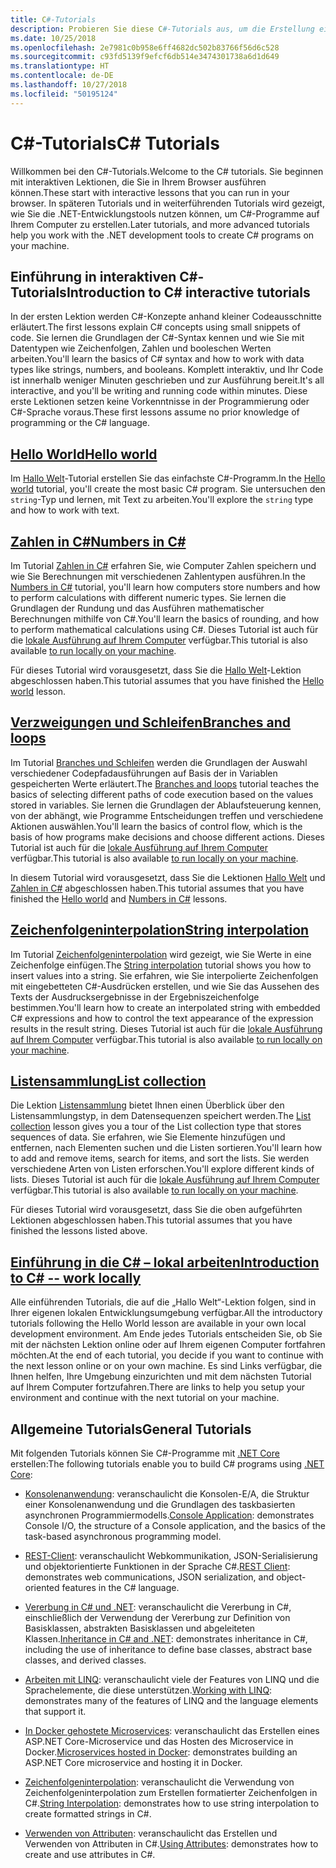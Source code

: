 ```yaml
---
title: C#-Tutorials
description: Probieren Sie diese C#-Tutorials aus, um die Erstellung eines C#-Programms und die C#-Sprachfeatures zu erlernen.
ms.date: 10/25/2018
ms.openlocfilehash: 2e7981c0b958e6ff4682dc502b83766f56d6c528
ms.sourcegitcommit: c93fd5139f9efcf6db514e3474301738a6d1d649
ms.translationtype: HT
ms.contentlocale: de-DE
ms.lasthandoff: 10/27/2018
ms.locfileid: "50195124"
---
```

# <a name="c-tutorials"></a><span data-ttu-id="6e67f-103">C#-Tutorials</span><span class="sxs-lookup"><span data-stu-id="6e67f-103">C# Tutorials</span></span>

<span data-ttu-id="6e67f-104">Willkommen bei den C#-Tutorials.</span><span class="sxs-lookup"><span data-stu-id="6e67f-104">Welcome to the C# tutorials.</span></span> <span data-ttu-id="6e67f-105">Sie beginnen mit interaktiven Lektionen, die Sie in Ihrem Browser ausführen können.</span><span class="sxs-lookup"><span data-stu-id="6e67f-105">These start with interactive lessons that you can run in your browser.</span></span> <span data-ttu-id="6e67f-106">In späteren Tutorials und in weiterführenden Tutorials wird gezeigt, wie Sie die .NET-Entwicklungstools nutzen können, um C#-Programme auf Ihrem Computer zu erstellen.</span><span class="sxs-lookup"><span data-stu-id="6e67f-106">Later tutorials, and more advanced tutorials help you work with the .NET development tools to create C# programs on your machine.</span></span>

## <a name="introduction-to-c-interactive-tutorials"></a><span data-ttu-id="6e67f-107">Einführung in interaktiven C#-Tutorials</span><span class="sxs-lookup"><span data-stu-id="6e67f-107">Introduction to C# interactive tutorials</span></span> #

<span data-ttu-id="6e67f-108">In der ersten Lektion werden C#-Konzepte anhand kleiner Codeausschnitte erläutert.</span><span class="sxs-lookup"><span data-stu-id="6e67f-108">The first lessons explain C# concepts using small snippets of code.</span></span> <span data-ttu-id="6e67f-109">Sie lernen die Grundlagen der C#-Syntax kennen und wie Sie mit Datentypen wie Zeichenfolgen, Zahlen und booleschen Werten arbeiten.</span><span class="sxs-lookup"><span data-stu-id="6e67f-109">You'll learn the basics of C# syntax and how to work with data types like strings, numbers, and booleans.</span></span> <span data-ttu-id="6e67f-110">Komplett interaktiv, und Ihr Code ist innerhalb weniger Minuten geschrieben und zur Ausführung bereit.</span><span class="sxs-lookup"><span data-stu-id="6e67f-110">It's all interactive, and you'll be writing and running code within minutes.</span></span> <span data-ttu-id="6e67f-111">Diese erste Lektionen setzen keine Vorkenntnisse in der Programmierung oder C#-Sprache voraus.</span><span class="sxs-lookup"><span data-stu-id="6e67f-111">These first lessons assume no prior knowledge of programming or the C# language.</span></span>

## <a name="hello-worldintro-to-csharphello-worldyml"></a>[<span data-ttu-id="6e67f-112">Hello World</span><span class="sxs-lookup"><span data-stu-id="6e67f-112">Hello world</span></span>](intro-to-csharp/hello-world.yml)

<span data-ttu-id="6e67f-113">Im [Hallo Welt](intro-to-csharp/hello-world.yml)-Tutorial erstellen Sie das einfachste C#-Programm.</span><span class="sxs-lookup"><span data-stu-id="6e67f-113">In the [Hello world](intro-to-csharp/hello-world.yml) tutorial, you'll create the most basic C# program.</span></span> <span data-ttu-id="6e67f-114">Sie untersuchen den `string`-Typ und lernen, mit Text zu arbeiten.</span><span class="sxs-lookup"><span data-stu-id="6e67f-114">You'll explore the `string` type and how to work with text.</span></span>

## <a name="numbers-in-cintro-to-csharpnumbers-in-csharpyml"></a>[<span data-ttu-id="6e67f-115">Zahlen in C#</span><span class="sxs-lookup"><span data-stu-id="6e67f-115">Numbers in C#</span></span>](intro-to-csharp/numbers-in-csharp.yml)

<span data-ttu-id="6e67f-116">Im Tutorial [Zahlen in C#](intro-to-csharp/numbers-in-csharp.yml) erfahren Sie, wie Computer Zahlen speichern und wie Sie Berechnungen mit verschiedenen Zahlentypen ausführen.</span><span class="sxs-lookup"><span data-stu-id="6e67f-116">In the [Numbers in C#](intro-to-csharp/numbers-in-csharp.yml) tutorial, you'll learn how computers store numbers and how to perform calculations with different numeric types.</span></span> <span data-ttu-id="6e67f-117">Sie lernen die Grundlagen der Rundung und das Ausführen mathematischer Berechnungen mithilfe von C#.</span><span class="sxs-lookup"><span data-stu-id="6e67f-117">You'll learn the basics of rounding, and how to perform mathematical calculations using C#.</span></span> <span data-ttu-id="6e67f-118">Dieses Tutorial ist auch für die [lokale Ausführung auf Ihrem Computer](intro-to-csharp/numbers-in-csharp-local.md) verfügbar.</span><span class="sxs-lookup"><span data-stu-id="6e67f-118">This tutorial is also available [to run locally on your machine](intro-to-csharp/numbers-in-csharp-local.md).</span></span>

<span data-ttu-id="6e67f-119">Für dieses Tutorial wird vorausgesetzt, dass Sie die [Hallo Welt](intro-to-csharp/hello-world.yml)-Lektion abgeschlossen haben.</span><span class="sxs-lookup"><span data-stu-id="6e67f-119">This tutorial assumes that you have finished the [Hello world](intro-to-csharp/hello-world.yml) lesson.</span></span>

## <a name="branches-and-loopsintro-to-csharpbranches-and-loopsyml"></a>[<span data-ttu-id="6e67f-120">Verzweigungen und Schleifen</span><span class="sxs-lookup"><span data-stu-id="6e67f-120">Branches and loops</span></span>](intro-to-csharp/branches-and-loops.yml)

<span data-ttu-id="6e67f-121">Im Tutorial [Branches und Schleifen](intro-to-csharp/branches-and-loops.yml) werden die Grundlagen der Auswahl verschiedener Codepfadausführungen auf Basis der in Variablen gespeicherten Werte erläutert.</span><span class="sxs-lookup"><span data-stu-id="6e67f-121">The [Branches and loops](intro-to-csharp/branches-and-loops.yml) tutorial teaches the basics of selecting different paths of code execution based on the values stored in variables.</span></span> <span data-ttu-id="6e67f-122">Sie lernen die Grundlagen der Ablaufsteuerung kennen, von der abhängt, wie Programme Entscheidungen treffen und verschiedene Aktionen auswählen.</span><span class="sxs-lookup"><span data-stu-id="6e67f-122">You'll learn the basics of control flow, which is the basis of how programs make decisions and choose different actions.</span></span> <span data-ttu-id="6e67f-123">Dieses Tutorial ist auch für die [lokale Ausführung auf Ihrem Computer](intro-to-csharp/branches-and-loops-local.md) verfügbar.</span><span class="sxs-lookup"><span data-stu-id="6e67f-123">This tutorial is also available [to run locally on your machine](intro-to-csharp/branches-and-loops-local.md).</span></span>

<span data-ttu-id="6e67f-124">In diesem Tutorial wird vorausgesetzt, dass Sie die Lektionen [Hallo Welt](intro-to-csharp/hello-world.yml) und [Zahlen in C#](intro-to-csharp/numbers-in-csharp.yml) abgeschlossen haben.</span><span class="sxs-lookup"><span data-stu-id="6e67f-124">This tutorial assumes that you have finished the [Hello world](intro-to-csharp/hello-world.yml) and [Numbers in C#](intro-to-csharp/numbers-in-csharp.yml) lessons.</span></span>

## <a name="string-interpolationintro-to-csharpinterpolated-stringsyml"></a>[<span data-ttu-id="6e67f-125">Zeichenfolgeninterpolation</span><span class="sxs-lookup"><span data-stu-id="6e67f-125">String interpolation</span></span>](intro-to-csharp/interpolated-strings.yml)

<span data-ttu-id="6e67f-126">Im Tutorial [Zeichenfolgeninterpolation](intro-to-csharp/interpolated-strings.yml) wird gezeigt, wie Sie Werte in eine Zeichenfolge einfügen.</span><span class="sxs-lookup"><span data-stu-id="6e67f-126">The [String interpolation](intro-to-csharp/interpolated-strings.yml) tutorial shows you how to insert values into a string.</span></span> <span data-ttu-id="6e67f-127">Sie erfahren, wie Sie interpolierte Zeichenfolgen mit eingebetteten C#-Ausdrücken erstellen, und wie Sie das Aussehen des Texts der Ausdrucksergebnisse in der Ergebniszeichenfolge bestimmen.</span><span class="sxs-lookup"><span data-stu-id="6e67f-127">You'll learn how to create an interpolated string with embedded C# expressions and how to control the text appearance of the expression results in the result string.</span></span> <span data-ttu-id="6e67f-128">Dieses Tutorial ist auch für die [lokale Ausführung auf Ihrem Computer](intro-to-csharp/interpolated-strings-local.md) verfügbar.</span><span class="sxs-lookup"><span data-stu-id="6e67f-128">This tutorial is also available [to run locally on your machine](intro-to-csharp/interpolated-strings-local.md).</span></span>

## <a name="list-collectionintro-to-csharplist-collectionyml"></a>[<span data-ttu-id="6e67f-129">Listensammlung</span><span class="sxs-lookup"><span data-stu-id="6e67f-129">List collection</span></span>](intro-to-csharp/list-collection.yml)

<span data-ttu-id="6e67f-130">Die Lektion [Listensammlung](intro-to-csharp/list-collection.yml) bietet Ihnen einen Überblick über den Listensammlungstyp, in dem Datensequenzen speichert werden.</span><span class="sxs-lookup"><span data-stu-id="6e67f-130">The [List collection](intro-to-csharp/list-collection.yml) lesson gives you a tour of the List collection type that stores sequences of data.</span></span> <span data-ttu-id="6e67f-131">Sie erfahren, wie Sie Elemente hinzufügen und entfernen, nach Elementen suchen und die Listen sortieren.</span><span class="sxs-lookup"><span data-stu-id="6e67f-131">You'll learn how to add and remove items, search for items, and sort the lists.</span></span> <span data-ttu-id="6e67f-132">Sie werden verschiedene Arten von Listen erforschen.</span><span class="sxs-lookup"><span data-stu-id="6e67f-132">You'll explore different kinds of lists.</span></span> <span data-ttu-id="6e67f-133">Dieses Tutorial ist auch für die [lokale Ausführung auf Ihrem Computer](intro-to-csharp/arrays-and-collections.md) verfügbar.</span><span class="sxs-lookup"><span data-stu-id="6e67f-133">This tutorial is also available [to run locally on your machine](intro-to-csharp/arrays-and-collections.md).</span></span>

<span data-ttu-id="6e67f-134">Für dieses Tutorial wird vorausgesetzt, dass Sie die oben aufgeführten Lektionen abgeschlossen haben.</span><span class="sxs-lookup"><span data-stu-id="6e67f-134">This tutorial assumes that you have finished the lessons listed above.</span></span>

## <a name="introduction-to-c----work-locallyintro-to-csharplocal-environmentmd"></a>[<span data-ttu-id="6e67f-135">Einführung in die C# – lokal arbeiten</span><span class="sxs-lookup"><span data-stu-id="6e67f-135">Introduction to C# -- work locally</span></span>](intro-to-csharp/local-environment.md)

<span data-ttu-id="6e67f-136">Alle einführenden Tutorials, die auf die „Hallo Welt“-Lektion folgen, sind in Ihrer eigenen lokalen Entwicklungsumgebung verfügbar.</span><span class="sxs-lookup"><span data-stu-id="6e67f-136">All the introductory tutorials following the Hello World lesson are available in your own local development environment.</span></span> <span data-ttu-id="6e67f-137">Am Ende jedes Tutorials entscheiden Sie, ob Sie mit der nächsten Lektion online oder auf Ihrem eigenen Computer fortfahren möchten.</span><span class="sxs-lookup"><span data-stu-id="6e67f-137">At the end of each tutorial, you decide if you want to continue with the next lesson online or on your own machine.</span></span> <span data-ttu-id="6e67f-138">Es sind Links verfügbar, die Ihnen helfen, Ihre Umgebung einzurichten und mit dem nächsten Tutorial auf Ihrem Computer fortzufahren.</span><span class="sxs-lookup"><span data-stu-id="6e67f-138">There are links to help you setup your environment and continue with the next tutorial on your machine.</span></span>

## <a name="general-tutorials"></a><span data-ttu-id="6e67f-139">Allgemeine Tutorials</span><span class="sxs-lookup"><span data-stu-id="6e67f-139">General Tutorials</span></span>

<span data-ttu-id="6e67f-140">Mit folgenden Tutorials können Sie C#-Programme mit [.NET Core](../../core/index.md) erstellen:</span><span class="sxs-lookup"><span data-stu-id="6e67f-140">The following tutorials enable you to build C# programs using [.NET Core](../../core/index.md):</span></span>

* <span data-ttu-id="6e67f-141">[Konsolenanwendung](console-teleprompter.md): veranschaulicht die Konsolen-E/A, die Struktur einer Konsolenanwendung und die Grundlagen des taskbasierten asynchronen Programmiermodells.</span><span class="sxs-lookup"><span data-stu-id="6e67f-141">[Console Application](console-teleprompter.md): demonstrates Console I/O, the structure of a Console application, and the basics of the task-based asynchronous programming model.</span></span>

* <span data-ttu-id="6e67f-142">[REST-Client](console-webapiclient.md): veranschaulicht Webkommunikation, JSON-Serialisierung und objektorientierte Funktionen in der Sprache C#.</span><span class="sxs-lookup"><span data-stu-id="6e67f-142">[REST Client](console-webapiclient.md): demonstrates web communications, JSON serialization, and object-oriented features in the C# language.</span></span>

* <span data-ttu-id="6e67f-143">[Vererbung in C# und .NET](inheritance.md): veranschaulicht die Vererbung in C#, einschließlich der Verwendung der Vererbung zur Definition von Basisklassen, abstrakten Basisklassen und abgeleiteten Klassen.</span><span class="sxs-lookup"><span data-stu-id="6e67f-143">[Inheritance in C# and .NET](inheritance.md): demonstrates inheritance in C#, including the use of inheritance to define base classes, abstract base classes, and derived classes.</span></span>

* <span data-ttu-id="6e67f-144">[Arbeiten mit LINQ](working-with-linq.md): veranschaulicht viele der Features von LINQ und die Sprachelemente, die diese unterstützen.</span><span class="sxs-lookup"><span data-stu-id="6e67f-144">[Working with LINQ](working-with-linq.md): demonstrates many of the features of LINQ and the language elements that support it.</span></span>

* <span data-ttu-id="6e67f-145">[In Docker gehostete Microservices](microservices.md): veranschaulicht das Erstellen eines ASP.NET Core-Microservice und das Hosten des Microservice in Docker.</span><span class="sxs-lookup"><span data-stu-id="6e67f-145">[Microservices hosted in Docker](microservices.md): demonstrates building an ASP.NET Core microservice and hosting it in Docker.</span></span>

* <span data-ttu-id="6e67f-146">[Zeichenfolgeninterpolation](string-interpolation.md): veranschaulicht die Verwendung von Zeichenfolgeninterpolation zum Erstellen formatierter Zeichenfolgen in C#.</span><span class="sxs-lookup"><span data-stu-id="6e67f-146">[String Interpolation](string-interpolation.md): demonstrates how to use string interpolation to create formatted strings in C#.</span></span>

* <span data-ttu-id="6e67f-147">[Verwenden von Attributen](attributes.md): veranschaulicht das Erstellen und Verwenden von Attributen in C#.</span><span class="sxs-lookup"><span data-stu-id="6e67f-147">[Using Attributes](attributes.md): demonstrates how to create and use attributes in C#.</span></span>
